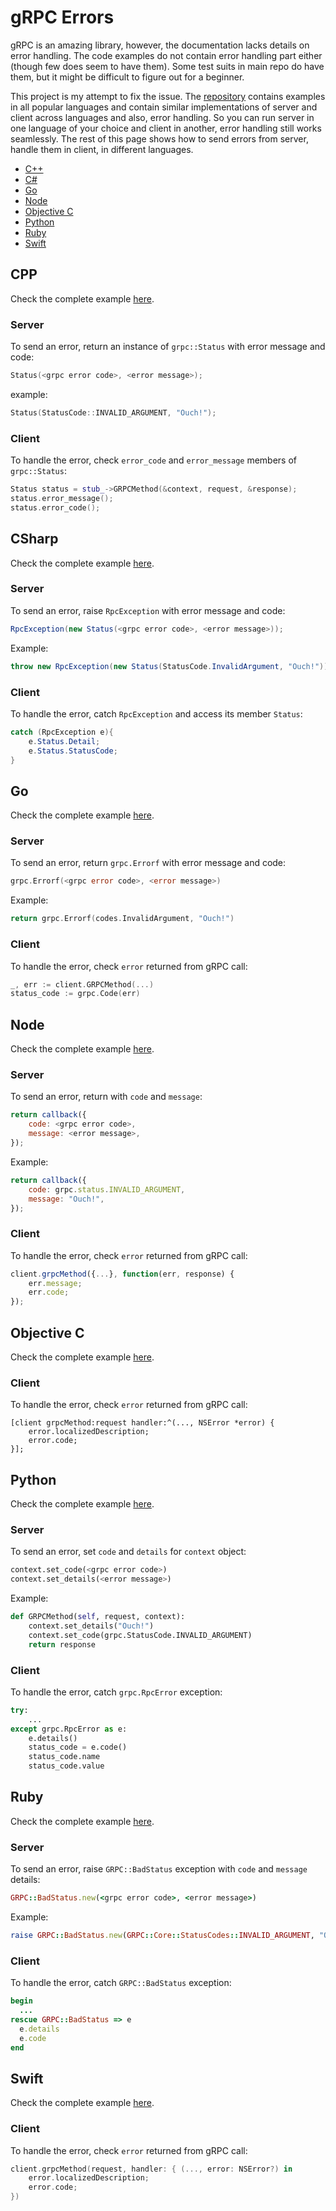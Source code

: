 # gRPC Errors

gRPC is an amazing library, however, the documentation lacks details on error handling. The code examples do not contain error handling part either (though few does seem to have them). Some test suits in main repo do have them, but it might be difficult to figure out for a beginner.

This project is my attempt to fix the issue. The [repository](https://github.com/avinassh/grpc-errors) contains examples in all popular languages and contain similar implementations of server and client across languages and also, error handling. So you can run server in one language of your choice and client in another, error handling still works seamlessly. The rest of this page shows how to send errors from server, handle them in client, in different languages.

- [C++](#cpp)
- [C#](#csharp)
- [Go](#go)
- [Node](#node)
- [Objective C](#objective-c)
- [Python](#python)
- [Ruby](#ruby)
- [Swift](#swift)

## CPP

Check the complete example [here](https://github.com/avinassh/grpc-errors/tree/master/cpp).

### Server

To send an error, return an instance of `grpc::Status` with error message and code:

```c++
Status(<grpc error code>, <error message>);
```

example:

```c++
Status(StatusCode::INVALID_ARGUMENT, "Ouch!");
```

### Client

To handle the error, check `error_code` and `error_message` members of `grpc::Status`:

```c++
Status status = stub_->GRPCMethod(&context, request, &response);
status.error_message();
status.error_code();
```

## CSharp

Check the complete example [here](https://github.com/avinassh/grpc-errors/tree/master/csharp).

### Server

To send an error, raise `RpcException` with error message and code:

```c#
RpcException(new Status(<grpc error code>, <error message>));
```

Example:

```c#
throw new RpcException(new Status(StatusCode.InvalidArgument, "Ouch!"));
```

### Client

To handle the error, catch `RpcException` and access its member `Status`:

```c#
catch (RpcException e){
    e.Status.Detail;
    e.Status.StatusCode;
}
```

## Go

Check the complete example [here](https://github.com/avinassh/grpc-errors/tree/master/go).

### Server

To send an error, return `grpc.Errorf` with error message and code:

```go
grpc.Errorf(<grpc error code>, <error message>)
```

Example:

```go
return grpc.Errorf(codes.InvalidArgument, "Ouch!")
```

### Client

To handle the error, check `error` returned from gRPC call:

```go
_, err := client.GRPCMethod(...)
status_code := grpc.Code(err)
```

## Node

Check the complete example [here](https://github.com/avinassh/grpc-errors/tree/master/node).

### Server

To send an error, return with `code` and `message`:

```js
return callback({
    code: <grpc error code>,
    message: <error message>,
});
```

Example:

```js
return callback({
    code: grpc.status.INVALID_ARGUMENT,
    message: "Ouch!",
});
```

### Client

To handle the error, check `error` returned from gRPC call:

```js
client.grpcMethod({...}, function(err, response) {
    err.message;
    err.code;
});
```

## Objective C

Check the complete example [here](https://github.com/avinassh/grpc-errors/tree/master/objective-c).

### Client

To handle the error, check `error` returned from gRPC call:

```obj-c
[client grpcMethod:request handler:^(..., NSError *error) {
    error.localizedDescription;
    error.code;
}];
```

## Python

Check the complete example [here](https://github.com/avinassh/grpc-errors/tree/master/python).

### Server

To send an error, set `code` and `details` for `context` object:

```python
context.set_code(<grpc error code>)
context.set_details(<error message>)
```

Example:

```python
def GRPCMethod(self, request, context):
    context.set_details("Ouch!")
    context.set_code(grpc.StatusCode.INVALID_ARGUMENT)
    return response
```

### Client

To handle the error, catch `grpc.RpcError` exception:

```python
try:
    ...
except grpc.RpcError as e:
    e.details()
    status_code = e.code()
    status_code.name
    status_code.value
```

## Ruby

Check the complete example [here](https://github.com/avinassh/grpc-errors/tree/master/ruby).

### Server

To send an error, raise `GRPC::BadStatus` exception with `code` and `message` details:

```ruby
GRPC::BadStatus.new(<grpc error code>, <error message>)
```

Example:

```ruby
raise GRPC::BadStatus.new(GRPC::Core::StatusCodes::INVALID_ARGUMENT, "Ouch!")
```

### Client

To handle the error, catch `GRPC::BadStatus` exception:

```ruby
begin
  ...
rescue GRPC::BadStatus => e
  e.details
  e.code
end
```

## Swift

Check the complete example [here](https://github.com/avinassh/grpc-errors/tree/master/swift).

### Client

To handle the error, check `error` returned from gRPC call:

```swift
client.grpcMethod(request, handler: { (..., error: NSError?) in
    error.localizedDescription;
    error.code;
})
```
